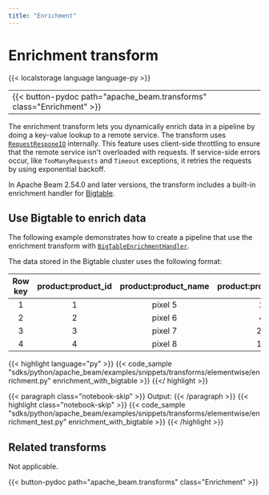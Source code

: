 ```yaml
---
title: "Enrichment"
---
```

<!--
Licensed under the Apache License, Version 2.0 (the "License");
you may not use this file except in compliance with the License.
You may obtain a copy of the License at

http://www.apache.org/licenses/LICENSE-2.0

Unless required by applicable law or agreed to in writing, software
distributed under the License is distributed on an "AS IS" BASIS,
WITHOUT WARRANTIES OR CONDITIONS OF ANY KIND, either express or implied.
See the License for the specific language governing permissions and
limitations under the License.
-->

# Enrichment transform

{{< localstorage language language-py >}}

<table>
  <tr>
    <td>
      <a>
      {{< button-pydoc path="apache_beam.transforms" class="Enrichment" >}}
      </a>
   </td>
  </tr>
</table>


The enrichment transform lets you dynamically enrich data in a pipeline by doing a key-value lookup to a remote service. The transform uses [`RequestResponeIO`](https://beam.apache.org/releases/pydoc/current/apache_beam.io.requestresponseio.html#apache_beam.io.requestresponseio.RequestResponseIO) internally. This feature uses client-side throttling to ensure that the remote service isn't overloaded with requests. If service-side errors occur, like `TooManyRequests` and `Timeout` exceptions, it retries the requests by using exponential backoff.

In Apache Beam 2.54.0 and later versions, the transform includes a built-in enrichment handler for [Bigtable](https://cloud.google.com/bigtable/docs/overview).

## Use Bigtable to enrich data

The following example demonstrates how to create a pipeline that use the enrichment transform with [`BigTableEnrichmentHandler`](https://beam.apache.org/releases/pydoc/2.54.0/apache_beam.transforms.enrichment_handlers.bigtable.html#apache_beam.transforms.enrichment_handlers.bigtable.BigTableEnrichmentHandler).

The data stored in the Bigtable cluster uses the following format:

|  Row key  |  product:product_id  |  product:product_name  |  product:product_stock  |
|:---------:|:--------------------:|:----------------------:|:-----------------------:|
|     1     |          1           |        pixel 5         |            2            |
|     2     |          2           |        pixel 6         |            4            |
|     3     |          3           |        pixel 7         |           20            |
|     4     |          4           |        pixel 8         |           10            |


{{< highlight language="py" >}}
{{< code_sample "sdks/python/apache_beam/examples/snippets/transforms/elementwise/enrichment.py" enrichment_with_bigtable >}}
{{</ highlight >}}

{{< paragraph class="notebook-skip" >}}
Output:
{{< /paragraph >}}
{{< highlight class="notebook-skip" >}}
{{< code_sample "sdks/python/apache_beam/examples/snippets/transforms/elementwise/enrichment_test.py" enrichment_with_bigtable >}}
{{< /highlight >}}

## Related transforms

Not applicable.

{{< button-pydoc path="apache_beam.transforms" class="Enrichment" >}}